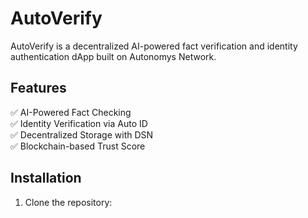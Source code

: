 # AutoVerify  
AutoVerify is a decentralized AI-powered fact verification and identity authentication dApp built on Autonomys Network.  

## Features  
✅ AI-Powered Fact Checking  
✅ Identity Verification via Auto ID  
✅ Decentralized Storage with DSN  
✅ Blockchain-based Trust Score  

## Installation  
1. Clone the repository:  
